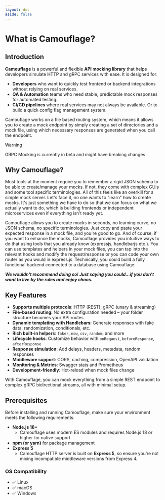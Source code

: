 ```yaml
---
layout: doc
aside: false
---
```


# What is Camouflage?

## Introduction

**Camouflage** is a powerful and flexible **API mocking library** that helps developers simulate HTTP and gRPC services with ease. It is designed for:

- **Developers** who want to quickly test frontend or backend integrations without relying on real services.
- **QA & Automation** teams who need stable, predictable mock responses for automated testing.
- **CI/CD pipelines** where real services may not always be available. Or to build a quick config flag management system.

Camouflage works on a file based routing system, which means it allows you to create a mock endpoint by simply creating a set of directories and a mock file, using which necessary responses are generated when you call the endpoint.

> [!WARNING]
> GRPC Mocking is currently in beta and might have breaking changes

## Why Camouflage?

Most tools at the moment require you to remember a rigid JSON schema to be able to create/manage your mocks. If not, they come with complex GUIs and some tool specific terminologies. All of this feels like an overkill for a simple mock server. Let's face it, no one wants to "learn" how to create mocks. It's just something we have to do so that we can focus on what we actually want to do, which is building frontends or independent microservices even if everything isn't ready yet.

Camouflage allows you to create mocks in seconds, no learning curve, no JSON schema, no specific terminologies. Just copy and paste your expected response in a mock file, and you're good to go. And of course, if you want to enhance the mocks, Camouflage provides you intuitive ways to do that using tools that you already know (expressjs, handlebarjs etc.). You can use templates and helpers in your mock files, you can tap into the relevant hooks and modify the request/response or you can code your own router as you would in express.js. Technically, you could build a fully functional backend connected to a database using Camouflage.

_**We wouldn't recommend doing so! Just saying you could...if you don't want to live by the rules and enjoy chaos.**_

## Key Features

- **Supports multiple protocols**: HTTP (REST), gRPC (unary & streaming)
- **File-based routing**: No extra configuration needed – your folder structure becomes your API routes
- **Dynamic templating with Handlebars**: Generate responses with fake data, randomization, conditionals, etc.
- **Rich built-in helpers**: `faker`, `now`, `csv`, `random`, and more
- **Lifecycle hooks**: Customize behavior with `onRequest`, `beforeResponse`, `afterResponse`
- **Response simulation**: Add delays, headers, metadata, random responses
- **Middleware support**: CORS, caching, compression, OpenAPI validation
- **Monitoring & Metrics**: Swagger stats and Prometheus
- **Development-friendly**: Hot-reload when mock files change

With Camouflage, you can mock everything from a simple REST endpoint to complex gRPC bidirectional streams, all with minimal setup.

## Prerequisites

Before installing and running Camouflage, make sure your environment meets the following requirements:

- **Node.js 18+**
  - Camouflage uses modern ES modules and requires Node.js 18 or higher for native support.
- **npm (or yarn)** for package management
- **Express 5**
  - Camouflage HTTP server is built on **Express 5**, so ensure you’re not mixing incompatible middleware versions from Express 4.

### OS Compatibility

- ✅ Linux
- ✅ macOS
- ✅ Windows
